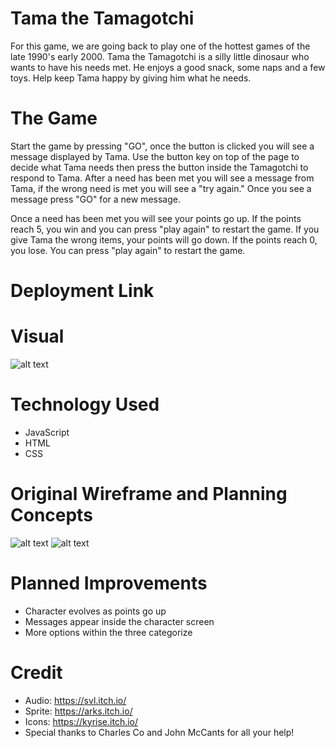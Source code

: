 # Tama the Tamagotchi
For this game, we are going back to play one of the hottest games of the late 1990's early 2000. Tama the Tamagotchi is a silly little dinosaur who wants to have his needs met. He enjoys a good snack, some naps and a few toys. Help keep Tama happy by giving him what he needs. 

# The Game
Start the game by pressing "GO", once the button is clicked you will see a message displayed by Tama. Use the button key on top of the page to decide what Tama needs then press the button inside the Tamagotchi to respond to Tama. After a need has been met you will see a message from Tama, if the wrong need is met you will see a "try again." Once you see a message press "GO" for a new message. 

Once a need has been met you will see your points go up. If the points reach 5, you win and you can press "play again" to restart the game. If you give Tama the wrong items, your points will go down. If the points reach 0, you lose. You can press "play again" to restart the game.   

# Deployment Link

# Visual
![alt text](https://i.imgur.com/ng4BxqT.png)
# Technology Used
* JavaScript
* HTML
* CSS

# Original Wireframe and Planning Concepts
![alt text](https://i.imgur.com/0Gr0cMb.png)
![alt text](https://i.imgur.com/Rx8MqlC.png)

# Planned Improvements
* Character evolves as points go up
* Messages appear inside the character screen 
* More options within the three categorize 

# Credit 
* Audio: https://svl.itch.io/
* Sprite: https://arks.itch.io/
* Icons: https://kyrise.itch.io/
* Special thanks to Charles Co and John McCants for all your help! 